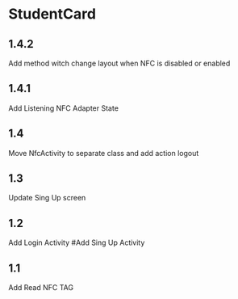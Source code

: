 # StudentCard
## 1.4.2
Add method witch change layout when NFC is disabled or enabled

## 1.4.1
Add Listening NFC Adapter State

## 1.4
Move NfcActivity to separate class and add action logout

## 1.3 
Update Sing Up screen

## 1.2 
Add Login Activity #Add Sing Up Activity

## 1.1 
Add Read NFC TAG

